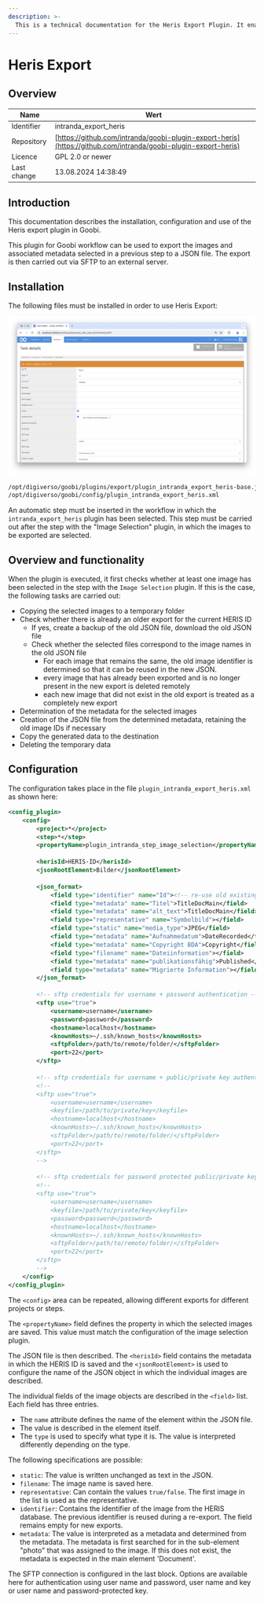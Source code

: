 ```yaml
---
description: >-
  This is a technical documentation for the Heris Export Plugin. It enables the export of selected images and their associated metadata to an SFTP server.
---
```


# Heris Export

## Overview

Name                     | Wert
-------------------------|-----------
Identifier               | intranda_export_heris
Repository               | [https://github.com/intranda/goobi-plugin-export-heris](https://github.com/intranda/goobi-plugin-export-heris)
Licence              | GPL 2.0 or newer 
Last change    | 13.08.2024 14:38:49


## Introduction
This documentation describes the installation, configuration and use of the Heris export plugin in Goobi.

This plugin for Goobi workflow can be used to export the images and associated metadata selected in a previous step to a JSON file. The export is then carried out via SFTP to an external server.


## Installation
The following files must be installed in order to use Heris Export:

![Integration of the plugin into the workflow](images/goobi-plugin-export-heris_screen1_en.png)

```bash
/opt/digiverso/goobi/plugins/export/plugin_intranda_export_heris-base.jar
/opt/digiverso/goobi/config/plugin_intranda_export_heris.xml
```

An automatic step must be inserted in the workflow in which the `intranda_export_heris` plugin has been selected. This step must be carried out after the step with the "Image Selection" plugin, in which the images to be exported are selected.


## Overview and functionality
When the plugin is executed, it first checks whether at least one image has been selected in the step with the `Image Selection` plugin. If this is the case, the following tasks are carried out:

* Copying the selected images to a temporary folder
* Check whether there is already an older export for the current HERIS ID
    * If yes, create a backup of the old JSON file, download the old JSON file
    * Check whether the selected files correspond to the image names in the old JSON file
        * For each image that remains the same, the old image identifier is determined so that it can be reused in the new JSON.
        * every image that has already been exported and is no longer present in the new export is deleted remotely
        * each new image that did not exist in the old export is treated as a completely new export
* Determination of the metadata for the selected images
* Creation of the JSON file from the determined metadata, retaining the old image IDs if necessary
* Copy the generated data to the destination
* Deleting the temporary data


## Configuration
The configuration takes place in the file `plugin_intranda_export_heris.xml` as shown here:

```xml
<config_plugin>
    <config>
        <project>*</project>
        <step>*</step>
        <propertyName>plugin_intranda_step_image_selection</propertyName>

        <herisId>HERIS-ID</herisId>
        <jsonRootElement>Bilder</jsonRootElement>

        <json_format>
            <field type="identifier" name="Id"><!-- re-use old existing id --></field>
            <field type="metadata" name="Titel">TitleDocMain</field>
            <field type="metadata" name="alt_text">TitleDocMain</field>
            <field type="representative" name="Symbolbild"></field>
            <field type="static" name="media_type">JPEG</field>
            <field type="metadata" name="Aufnahmedatum">DateRecorded</field>
            <field type="metadata" name="Copyright BDA">Copyright</field>
            <field type="filename" name="Dateiinformation"></field>
            <field type="metadata" name="publikationsfähig">Published</field>
            <field type="metadata" name="Migrierte Information"></field>
        </json_format>

        <!-- sftp credentials for username + password authentication -->
        <sftp use="true">
            <username>username</username>
            <password>password</password>
            <hostname>localhost</hostname>
            <knownHosts>~/.ssh/known_hosts</knownHosts>
            <sftpFolder>/path/to/remote/folder/</sftpFolder>
            <port>22</port>
        </sftp>

        <!-- sftp credentials for username + public/private key authentication -->
        <!-- 
        <sftp use="true">
            <username>username</username>
            <keyfile>/path/to/private/key</keyfile>
            <hostname>localhost</hostname>
            <knownHosts>~/.ssh/known_hosts</knownHosts>
            <sftpFolder>/path/to/remote/folder/</sftpFolder>
            <port>22</port>
        </sftp> 
        -->

        <!-- sftp credentials for password protected public/private key authentication -->
        <!-- 
        <sftp use="true">
            <username>username</username>
            <keyfile>/path/to/private/key</keyfile>
            <password>password</password>
            <hostname>localhost</hostname>
            <knownHosts>~/.ssh/known_hosts</knownHosts>
            <sftpFolder>/path/to/remote/folder/</sftpFolder>
            <port>22</port>
        </sftp> 
        -->
    </config>
</config_plugin>
```

The `<config>` area can be repeated, allowing different exports for different projects or steps.

The `<propertyName>` field defines the property in which the selected images are saved. This value must match the configuration of the image selection plugin.

The JSON file is then described. The `<herisId>` field contains the metadata in which the HERIS ID is saved and the `<jsonRootElement>` is used to configure the name of the JSON object in which the individual images are described.

The individual fields of the image objects are described in the `<field>` list. Each field has three entries.
- The `name` attribute defines the name of the element within the JSON file.
- The value is described in the element itself.
- The `type` is used to specify what type it is. The value is interpreted differently depending on the type.

The following specifications are possible:

- `static`: The value is written unchanged as text in the JSON.
- `filename`: The image name is saved here.
- `representative`: Can contain the values `true/false`. The first image in the list is used as the representative.
- `identifier`: Contains the identifier of the image from the HERIS database. The previous identifier is reused during a re-export. The field remains empty for new exports.
- `metadata`: The value is interpreted as a metadata and determined from the metadata. The metadata is first searched for in the sub-element "photo" that was assigned to the image. If this does not exist, the metadata is expected in the main element 'Document'.

The SFTP connection is configured in the last block. Options are available here for authentication using user name and password, user name and key or user name and password-protected key.